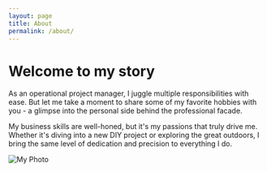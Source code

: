 ```yaml
---
layout: page
title: About
permalink: /about/
---
```


# Welcome to my story

As an operational project manager, I juggle multiple responsibilities with ease. But let me take a moment to share some of my favorite hobbies with you - a glimpse into the personal side behind the professional facade.

My business skills are well-honed, but it's my passions that truly drive me. Whether it's diving into a new DIY project or exploring the great outdoors, I bring the same level of dedication and precision to everything I do.

![My Photo](/assets/images/Zayn-Hiking.jpg)
